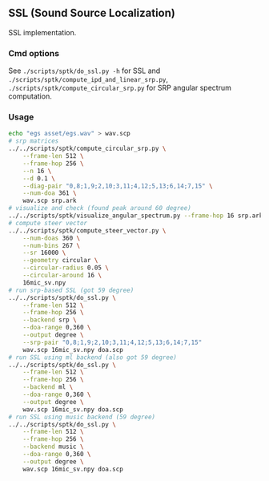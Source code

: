 ## SSL (Sound Source Localization)

SSL implementation.

### Cmd options

See `./scripts/sptk/do_ssl.py -h` for SSL and `./scripts/sptk/compute_ipd_and_linear_srp.py`, `./scripts/sptk/compute_circular_srp.py` for SRP angular spectrum computation.

### Usage

```bash
echo "egs asset/egs.wav" > wav.scp
# srp matrices
../../scripts/sptk/compute_circular_srp.py \
    --frame-len 512 \
    --frame-hop 256 \
    --n 16 \
    --d 0.1 \
    --diag-pair "0,8;1,9;2,10;3,11;4,12;5,13;6,14;7,15" \
    --num-doa 361 \
    wav.scp srp.ark
# visualize and check (found peak around 60 degree)
../../scripts/sptk/visualize_angular_spectrum.py --frame-hop 16 srp.ark
# compute steer vector
../../scripts/sptk/compute_steer_vector.py \
    --num-doas 360 \
    --num-bins 267 \
    --sr 16000 \
    --geometry circular \
    --circular-radius 0.05 \
    --circular-around 16 \
    16mic_sv.npy
# run srp-based SSL (got 59 degree)
../../scripts/sptk/do_ssl.py \
    --frame-len 512 \
    --frame-hop 256 \
    --backend srp \
    --doa-range 0,360 \
    --output degree \
    --srp-pair "0,8;1,9;2,10;3,11;4,12;5,13;6,14;7,15" 
    wav.scp 16mic_sv.npy doa.scp
# run SSL using ml backend (also got 59 degree)
../../scripts/sptk/do_ssl.py \
    --frame-len 512 \
    --frame-hop 256 \
    --backend ml \
    --doa-range 0,360 \
    --output degree \
    wav.scp 16mic_sv.npy doa.scp
# run SSL using music backend (59 degree)
../../scripts/sptk/do_ssl.py \
    --frame-len 512 \
    --frame-hop 256 \
    --backend music \
    --doa-range 0,360 \
    --output degree \
    wav.scp 16mic_sv.npy doa.scp
```